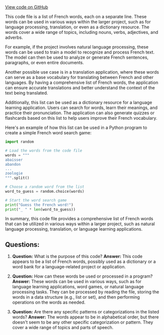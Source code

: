 [View code on GitHub](https://github.com/ergoplatform/ergo/ergo-wallet/target/scala-2.12/classes/wordlist/french.txt)

This code file is a list of French words, each on a separate line. These words can be used in various ways within the larger project, such as for language processing, translation, or even as a dictionary resource. The words cover a wide range of topics, including nouns, verbs, adjectives, and adverbs.

For example, if the project involves natural language processing, these words can be used to train a model to recognize and process French text. The model can then be used to analyze or generate French sentences, paragraphs, or even entire documents.

Another possible use case is in a translation application, where these words can serve as a base vocabulary for translating between French and other languages. By having a comprehensive list of French words, the application can ensure accurate translations and better understand the context of the text being translated.

Additionally, this list can be used as a dictionary resource for a language learning application. Users can search for words, learn their meanings, and practice their pronunciation. The application can also generate quizzes or flashcards based on this list to help users improve their French vocabulary.

Here's an example of how this list can be used in a Python program to create a simple French word search game:

```python
import random

# Load the words from the code file
words = """
abaisser
abandon
...
zoologie
""".split()

# Choose a random word from the list
word_to_guess = random.choice(words)

# Start the word search game
print("Guess the French word!")
print("_ " * len(word_to_guess))
```

In summary, this code file provides a comprehensive list of French words that can be utilized in various ways within a larger project, such as natural language processing, translation, or language learning applications.
## Questions: 
 1. **Question:** What is the purpose of this code?
   **Answer:** This code appears to be a list of French words, possibly used as a dictionary or a word bank for a language-related project or application.

2. **Question:** How can these words be used or processed in a program?
   **Answer:** These words can be used in various ways, such as for language learning applications, word games, or natural language processing tasks. They can be processed by reading the file, storing the words in a data structure (e.g., list or set), and then performing operations on the words as needed.

3. **Question:** Are there any specific patterns or categorizations in the listed words?
   **Answer:** The words appear to be in alphabetical order, but there doesn't seem to be any other specific categorization or pattern. They cover a wide range of topics and parts of speech.